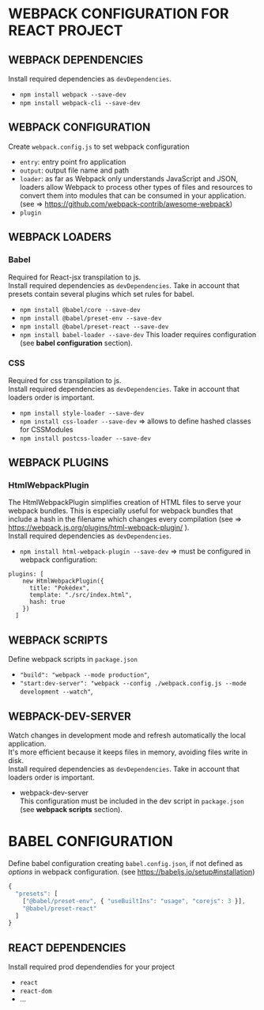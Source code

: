 # WEBPACK CONFIGURATION FOR REACT PROJECT
## WEBPACK DEPENDENCIES
Install required dependencies as `devDependencies`.
* `npm install webpack --save-dev`
* `npm install webpack-cli --save-dev`

## WEBPACK CONFIGURATION
Create `webpack.config.js` to set webpack configuration
* `entry`: entry point fro application 
* `output`: output file name and path
* `loader`: as far as Webpack only understands JavaScript and JSON, loaders allow Webpack to process other types of files and resources to convert them into modules that can be consumed in your application. (see => https://github.com/webpack-contrib/awesome-webpack)
* `plugin`

## WEBPACK LOADERS

### Babel
Required for React-jsx transpilation to js.\
Install required dependencies as `devDependencies`. Take in account that presets contain several plugins which set rules for babel.
* `npm install @babel/core --save-dev`
* `npm install @babel/preset-env --save-dev`
* `npm install @babel/preset-react --save-dev`
* `npm install babel-loader --save-dev`
This loader requires configuration (see **babel configuration** section).

### CSS
Required for css transpilation to js.\
Install required dependencies as `devDependencies`. Take in account that loaders order is important.
* `npm install style-loader --save-dev`
* `npm install css-loader --save-dev` => allows to define hashed classes for CSSModules
* `npm install postcss-loader --save-dev` 

## WEBPACK PLUGINS

### HtmlWebpackPlugin
The HtmlWebpackPlugin simplifies creation of HTML files to serve your webpack bundles. This is especially useful for webpack bundles that include a hash in the filename which changes every compilation (see => https://webpack.js.org/plugins/html-webpack-plugin/ ). \
Install required dependencies as `devDependencies`.
* `npm install html-webpack-plugin --save-dev` => must be configured in webpack configuration:
```
plugins: [
    new HtmlWebpackPlugin({
      title: "Pokédex",
      template: "./src/index.html",
      hash: true
    })
  ]
```

## WEBPACK SCRIPTS
Define webpack scripts in `package.json`
* `"build": "webpack --mode production"`,
* `"start:dev-server": "webpack --config ./webpack.config.js --mode development --watch"`,

## WEBPACK-DEV-SERVER
Watch changes in development mode and refresh automatically the local application.\
It's more efficient because it keeps files in memory, avoiding files write in disk.\
Install required dependencies as `devDependencies`. Take in account that loaders order is important.
* webpack-dev-server\
This configuration must be included in the dev script in `package.json` (see **webpack scripts** section).
 
# BABEL CONFIGURATION
Define babel configuration creating `babel.config.json`, if not defined as _options_ in webpack configuration. (see https://babeljs.io/setup#installation)
```javascript
{
  "presets": [
    ["@babel/preset-env", { "useBuiltIns": "usage", "corejs": 3 }],
    "@babel/preset-react"
  ]
}
```

## REACT DEPENDENCIES
Install required prod dependendies for your project
* `react`
* `react-dom`
* ...

